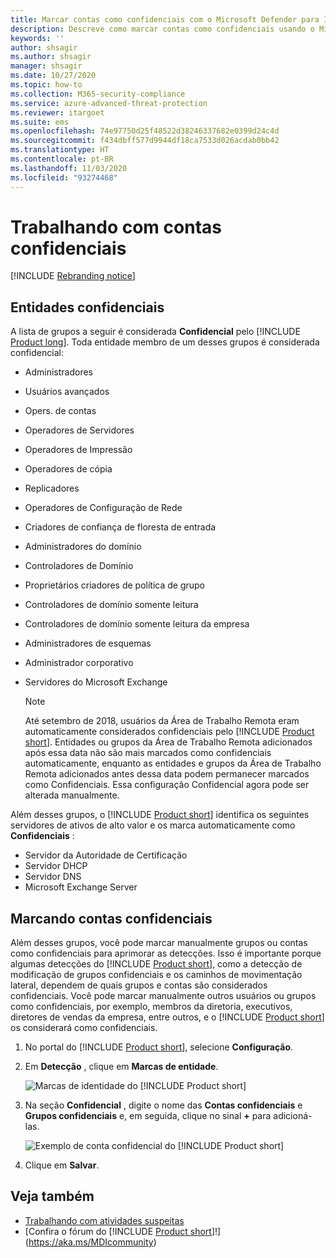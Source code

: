 ```yaml
---
title: Marcar contas como confidenciais com o Microsoft Defender para Identidade
description: Descreve como marcar contas como confidenciais usando o Microsoft Defender para Identidade
keywords: ''
author: shsagir
ms.author: shsagir
manager: shsagir
ms.date: 10/27/2020
ms.topic: how-to
ms.collection: M365-security-compliance
ms.service: azure-advanced-threat-protection
ms.reviewer: itargoet
ms.suite: ems
ms.openlocfilehash: 74e97750d25f48522d38246337682e0399d24c4d
ms.sourcegitcommit: f434dbff577d9944df18ca7533d026acdab0bb42
ms.translationtype: HT
ms.contentlocale: pt-BR
ms.lasthandoff: 11/03/2020
ms.locfileid: "93274468"
---
```

# <a name="working-with-sensitive-accounts"></a>Trabalhando com contas confidenciais

[!INCLUDE [Rebranding notice](includes/rebranding.md)]

## <a name="sensitive-entities"></a>Entidades confidenciais

A lista de grupos a seguir é considerada **Confidencial** pelo [!INCLUDE [Product long](includes/product-long.md)]. Toda entidade membro de um desses grupos é considerada confidencial:

- Administradores
- Usuários avançados
- Opers. de contas
- Operadores de Servidores
- Operadores de Impressão
- Operadores de cópia
- Replicadores
- Operadores de Configuração de Rede
- Criadores de confiança de floresta de entrada
- Administradores do domínio
- Controladores de Domínio
- Proprietários criadores de política de grupo
- Controladores de domínio somente leitura
- Controladores de domínio somente leitura da empresa
- Administradores de esquemas
- Administrador corporativo
- Servidores do Microsoft Exchange

  > [!NOTE]
  > Até setembro de 2018, usuários da Área de Trabalho Remota eram automaticamente considerados confidenciais pelo [!INCLUDE [Product short](includes/product-short.md)]. Entidades ou grupos da Área de Trabalho Remota adicionados após essa data não são mais marcados como confidenciais automaticamente, enquanto as entidades e grupos da Área de Trabalho Remota adicionados antes dessa data podem permanecer marcados como Confidenciais. Essa configuração Confidencial agora pode ser alterada manualmente.

Além desses grupos, o [!INCLUDE [Product short](includes/product-short.md)] identifica os seguintes servidores de ativos de alto valor e os marca automaticamente como **Confidenciais** :

- Servidor da Autoridade de Certificação
- Servidor DHCP
- Servidor DNS
- Microsoft Exchange Server

## <a name="tagging-sensitive-accounts"></a>Marcando contas confidenciais

Além desses grupos, você pode marcar manualmente grupos ou contas como confidenciais para aprimorar as detecções. Isso é importante porque algumas detecções do [!INCLUDE [Product short](includes/product-short.md)], como a detecção de modificação de grupos confidenciais e os caminhos de movimentação lateral, dependem de quais grupos e contas são considerados confidenciais. Você pode marcar manualmente outros usuários ou grupos como confidenciais, por exemplo, membros da diretoria, executivos, diretores de vendas da empresa, entre outros, e o [!INCLUDE [Product short](includes/product-short.md)] os considerará como confidenciais.

1. No portal do [!INCLUDE [Product short](includes/product-short.md)], selecione **Configuração**.

1. Em **Detecção** , clique em **Marcas de entidade**.

    ![Marcas de identidade do [!INCLUDE [Product short](includes/product-short.md)]](media/entity-tags.png)

1. Na seção **Confidencial** , digite o nome das **Contas confidenciais** e **Grupos confidenciais** e, em seguida, clique no sinal **+** para adicioná-las.

    ![Exemplo de conta confidencial do [!INCLUDE [Product short](includes/product-short.md)]](media/sensitive-account-sample.png)

1. Clique em **Salvar**.

## <a name="see-also"></a>Veja também

- [Trabalhando com atividades suspeitas](working-with-suspicious-activities.md)
- [Confira o fórum do [!INCLUDE [Product short](includes/product-short.md)]!](https://aka.ms/MDIcommunity)
